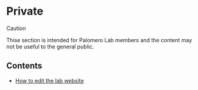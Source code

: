 # Private

> [!CAUTION]
> Thise section is intended for Palomero Lab members
> and the content may not be useful to the general public.

## Contents

- [How to edit the lab website](lab-website.md)
